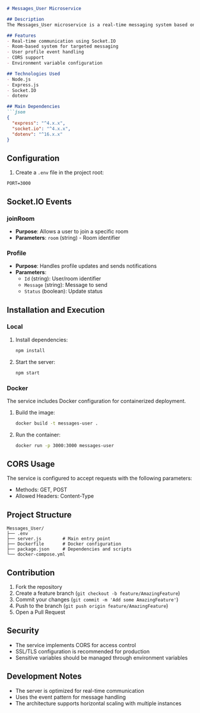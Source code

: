 ```markdown
# Messages_User Microservice

## Description
The Messages_User microservice is a real-time messaging system based on Socket.IO, enabling bidirectional communication between users. It is specifically designed to handle profile updates and real-time notifications.

## Features
- Real-time communication using Socket.IO
- Room-based system for targeted messaging
- User profile event handling
- CORS support
- Environment variable configuration

## Technologies Used
- Node.js
- Express.js
- Socket.IO
- dotenv

## Main Dependencies
```json
{
  "express": "^4.x.x",
  "socket.io": "^4.x.x",
  "dotenv": "^16.x.x"
}
```

## Configuration
1. Create a `.env` file in the project root:
```plaintext
PORT=3000
```

## Socket.IO Events

### joinRoom
- **Purpose**: Allows a user to join a specific room
- **Parameters**: `room` (string) - Room identifier

### Profile
- **Purpose**: Handles profile updates and sends notifications
- **Parameters**:
  - `Id` (string): User/room identifier
  - `Message` (string): Message to send
  - `Status` (boolean): Update status

## Installation and Execution

### Local
1. Install dependencies:
   ```bash
   npm install
   ```

2. Start the server:
   ```bash
   npm start
   ```

### Docker
The service includes Docker configuration for containerized deployment.

1. Build the image:
   ```bash
   docker build -t messages-user .
   ```

2. Run the container:
   ```bash
   docker run -p 3000:3000 messages-user
   ```

## CORS Usage
The service is configured to accept requests with the following parameters:
- Methods: GET, POST
- Allowed Headers: Content-Type

## Project Structure
```
Messages_User/
├── .env
├── server.js        # Main entry point
├── Dockerfile       # Docker configuration
├── package.json     # Dependencies and scripts
└── docker-compose.yml
```

## Contribution
1. Fork the repository
2. Create a feature branch (`git checkout -b feature/AmazingFeature`)
3. Commit your changes (`git commit -m 'Add some AmazingFeature'`)
4. Push to the branch (`git push origin feature/AmazingFeature`)
5. Open a Pull Request

## Security
- The service implements CORS for access control
- SSL/TLS configuration is recommended for production
- Sensitive variables should be managed through environment variables

## Development Notes
- The server is optimized for real-time communication
- Uses the event pattern for message handling
- The architecture supports horizontal scaling with multiple instances
```